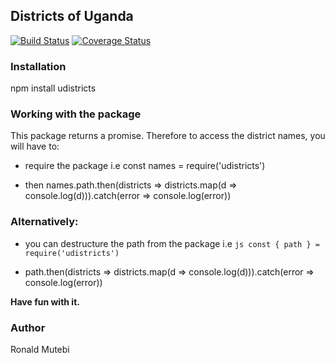 ## Districts of Uganda

[![Build Status](https://travis-ci.com/mutebironald/district-scrapper.svg?token=uNbpByFVLu8G28ZejRXs&branch=master)](https://travis-ci.com/mutebironald/district-scrapper) [![Coverage Status](https://coveralls.io/repos/github/mutebironald/district-scrapper/badge.svg?branch=master)](https://coveralls.io/github/mutebironald/district-scrapper?branch=master)

### Installation
npm install udistricts

### Working with the package
This package returns a promise. Therefore to access the district names, you will have to:

- require the package i.e const names = require('udistricts')

- then names.path.then(districts => districts.map(d => console.log(d))).catch(error => console.log(error))

### Alternatively:
- you can destructure the path from the package i.e 
 ```js const { path } = require('udistricts')``` 

- path.then(districts => districts.map(d => console.log(d))).catch(error => console.log(error))

**Have fun with it.**

### Author

Ronald Mutebi
